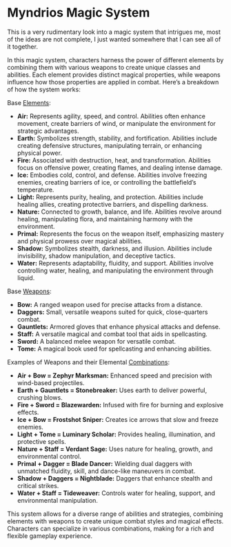 # Myndrios Magic System

This is a very rudimentary look into a magic system that intrigues me, most of the ideas are not complete, I just wanted somewhere that I can see all of it together.

In this magic system, characters harness the power of different elements by combining them with various weapons to create unique classes and abilities. Each element provides distinct magical properties, while weapons influence how those properties are applied in combat. Here’s a breakdown of how the system works:

Base [Elements](elements.md):

- **Air:** Represents agility, speed, and control. Abilities often enhance movement, create barriers of wind, or manipulate the environment for strategic advantages.
- **Earth:** Symbolizes strength, stability, and fortification. Abilities include creating defensive structures, manipulating terrain, or enhancing physical power.
- **Fire:** Associated with destruction, heat, and transformation. Abilities focus on offensive power, creating flames, and dealing intense damage.
- **Ice:** Embodies cold, control, and defense. Abilities involve freezing enemies, creating barriers of ice, or controlling the battlefield’s temperature.
- **Light:** Represents purity, healing, and protection. Abilities include healing allies, creating protective barriers, and dispelling darkness.
- **Nature:** Connected to growth, balance, and life. Abilities revolve around healing, manipulating flora, and maintaining harmony with the environment.
- **Primal:** Represents the focus on the weapon itself, emphasizing mastery and physical prowess over magical abilities.
- **Shadow:** Symbolizes stealth, darkness, and illusion. Abilities include invisibility, shadow manipulation, and deceptive tactics.
- **Water:** Represents adaptability, fluidity, and support. Abilities involve controlling water, healing, and manipulating the environment through liquid.

Base [Weapons](weapons.md):

- **Bow:** A ranged weapon used for precise attacks from a distance.
- **Daggers:** Small, versatile weapons suited for quick, close-quarters combat.
- **Gauntlets:** Armored gloves that enhance physical attacks and defense.
- **Staff:** A versatile magical and combat tool that aids in spellcasting.
- **Sword:** A balanced melee weapon for versatile combat.
- **Tome:** A magical book used for spellcasting and enhancing abilities.

Examples of Weapons and their Elemental [Combinations](classes.md):

- **Air + Bow = Zephyr Marksman:** Enhanced speed and precision with wind-based projectiles.
- **Earth + Gauntlets = Stonebreaker:** Uses earth to deliver powerful, crushing blows.
- **Fire + Sword = Blazewarden:** Infused with fire for burning and explosive effects.
- **Ice + Bow = Frostshot Sniper:** Creates ice arrows that slow and freeze enemies.
- **Light + Tome = Luminary Scholar:** Provides healing, illumination, and protective spells.
- **Nature + Staff = Verdant Sage:** Uses nature for healing, growth, and environmental control.
- **Primal + Dagger = Blade Dancer:** Wielding dual daggers with unmatched fluidity, skill, and dance-like maneuvers in combat.
- **Shadow + Daggers = Nightblade:** Daggers that enhance stealth and critical strikes.
- **Water + Staff = Tideweaver:** Controls water for healing, support, and environmental manipulation.

This system allows for a diverse range of abilities and strategies, combining elements with weapons to create unique combat styles and magical effects. Characters can specialize in various combinations, making for a rich and flexible gameplay experience.
